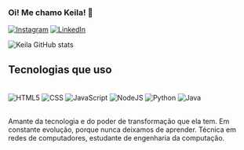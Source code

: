 ### Oi! Me chamo Keila! 🤠
[![Instagram](https://img.shields.io/badge/Instagram-E4405F?style=for-the-badge&logo=instagram&logoColor=white)](https://www.instagram.com/keilarobertasilva/?hl=pt-br)
[![LinkedIn](https://img.shields.io/badge/LinkedIn-0077B5?style=for-the-badge&logo=linkedin&logoColor=white)](https://www.linkedin.com/in/keila-roberta-3b31122b7?utm_source=share&utm_campaign=share_via&utm_content=profile&utm_medium=android_app)

![Keila GitHub stats](https://github-readme-stats.vercel.app/api?username=keilarobertasv&show_icons=true&theme=radical&locale=pt-br)

## Tecnologias que uso 

<div style = "display: inline_block"><br>
 <img align = "center" alt = "HTML5" src = "https://img.shields.io/badge/HTML5-E34F26?style=for-the-badge&logo=html5&logoColor=white"/>
 <img align = "center" alt = "CSS" src = "https://img.shields.io/badge/CSS-239120?&style=for-the-badge&logo=css3&logoColor=white"/>
 <img align = "center" alt = "JavaScript" src = "https://img.shields.io/badge/JavaScript-F7DF1E?style=for-the-badge&logo=javascript&logoColor=black"/>
 <img align = "center" alt = "NodeJS" src = "https://img.shields.io/badge/Node.js-43853D?style=for-the-badge&logo=node.js&logoColor=white"/> 
 <img align = "center" alt = "Python" src = "https://img.shields.io/badge/Python-3776AB?style=for-the-badge&logo=python&logoColor=white"/> 
 <img align = "center" alt = "Java" src = "https://img.shields.io/badge/Java-ED8B00?style=for-the-badge&logo=openjdk&logoColor=white"/>
</div><br>

Amante da tecnologia e do poder de transformação que ela tem. Em constante evolução, porque nunca deixamos de aprender. 
Técnica em redes de computadores, estudante de engenharia da computação. 

